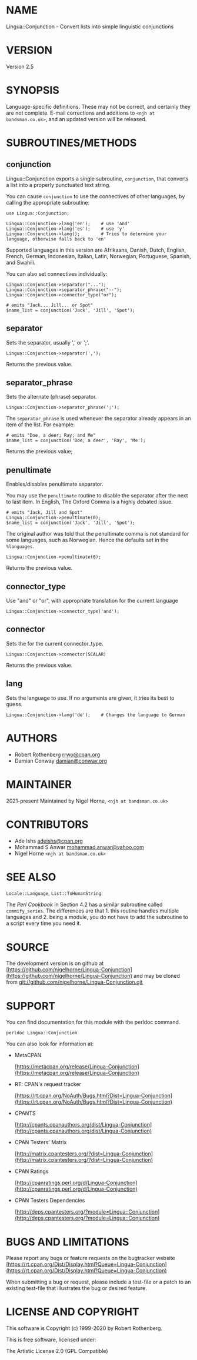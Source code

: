 # NAME

Lingua::Conjunction - Convert lists into simple linguistic conjunctions

# VERSION

Version 2.5

# SYNOPSIS

Language-specific definitions.
These may not be correct, and certainly they are not complete.
E-mail corrections and additions to `<njh at bandsman.co.uk>`,
and an updated version will be released.

# SUBROUTINES/METHODS

## conjunction

Lingua::Conjunction exports a single subroutine, `conjunction`, that
converts a list into a properly punctuated text string.

You can cause `conjunction` to use the connectives of other languages, by
calling the appropriate subroutine:

    use Lingua::Conjunction;

    Lingua::Conjunction->lang('en');    # use 'and'
    Lingua::Conjunction->lang('es');    # use 'y'
    Lingua::Conjunction->lang();        # Tries to determine your language, otherwise falls back to 'en'

Supported languages in this version are
Afrikaans,
Danish,
Dutch,
English,
French,
German,
Indonesian,
Italian,
Latin,
Norwegian,
Portuguese,
Spanish,
and Swahili.

You can also set connectives individually:

    Lingua::Conjunction->separator("...");
    Lingua::Conjunction->separator_phrase("--");
    Lingua::Conjunction->connector_type("or");

    # emits "Jack... Jill... or Spot"
    $name_list = conjunction('Jack', 'Jill', 'Spot');

## separator

Sets the separator, usually ',' or ';'.

    Lingua::Conjunction->separator(',');

Returns the previous value.

## separator\_phrase

Sets the alternate (phrase) separator.

    Lingua::Conjunction->separator_phrase(';');

The `separator_phrase` is used whenever the separator already appears in
an item of the list. For example:

    # emits "Doe, a deer; Ray; and Me"
    $name_list = conjunction('Doe, a deer', 'Ray', 'Me');

Returns the previous value;

## penultimate

Enables/disables penultimate separator.

You may use the `penultimate` routine to disable the separator after the
next to last item.
In English, The Oxford Comma is a highly debated issue.

    # emits "Jack, Jill and Spot"
    Lingua::Conjunction->penultimate(0);
    $name_list = conjunction('Jack', 'Jill', 'Spot');

The original author was told that the penultimate comma is not standard for some
languages, such as Norwegian.
Hence the defaults set in the `%languages`.

    Lingua::Conjunction->penultimate(0);

Returns the previous value.

## connector\_type

Use "and" or "or", with appropriate translation for the current language

    Lingua::Conjunction->connector_type('and');

## connector

Sets the for the current connector\_type.

    Lingua::Conjunction->connector(SCALAR)

Returns the previous value.

## lang

Sets the language to use.
If no arguments are given,
it tries its best to guess.

    Lingua::Conjunction->lang('de');    # Changes the language to German

# AUTHORS

- Robert Rothenberg <rrwo@cpan.org>
- Damian Conway <damian@conway.org>

# MAINTAINER

2021-present	Maintained by Nigel Horne, `<njh at bandsman.co.uk>`

# CONTRIBUTORS

- Ade Ishs <adeishs@cpan.org>
- Mohammad S Anwar <mohammad.anwar@yahoo.com>
- Nigel Horne `<njh at bandsman.co.uk>`

# SEE ALSO

`Locale::Language`, `List::ToHumanString`

The _Perl Cookbook_ in Section 4.2 has a similar subroutine called
`commify_series`. The differences are that
1\. this routine handles multiple languages and
2\. being a module, you do not have to add the subroutine to a script every time you need it.

# SOURCE

The development version is on github at [https://github.com/nigelhorne/Lingua-Conjunction](https://github.com/nigelhorne/Lingua-Conjunction)
and may be cloned from [git://github.com/nigelhorne/Lingua-Conjunction.git](git://github.com/nigelhorne/Lingua-Conjunction.git)

# SUPPORT

You can find documentation for this module with the perldoc command.

    perldoc Lingua::Conjunction

You can also look for information at:

- MetaCPAN

    [https://metacpan.org/release/Lingua-Conjunction](https://metacpan.org/release/Lingua-Conjunction)

- RT: CPAN's request tracker

    [https://rt.cpan.org/NoAuth/Bugs.html?Dist=Lingua-Conjunction](https://rt.cpan.org/NoAuth/Bugs.html?Dist=Lingua-Conjunction)

- CPANTS

    [http://cpants.cpanauthors.org/dist/Lingua-Conjunction](http://cpants.cpanauthors.org/dist/Lingua-Conjunction)

- CPAN Testers' Matrix

    [http://matrix.cpantesters.org/?dist=Lingua-Conjunction](http://matrix.cpantesters.org/?dist=Lingua-Conjunction)

- CPAN Ratings

    [http://cpanratings.perl.org/d/Lingua-Conjunction](http://cpanratings.perl.org/d/Lingua-Conjunction)

- CPAN Testers Dependencies

    [http://deps.cpantesters.org/?module=Lingua::Conjunction](http://deps.cpantesters.org/?module=Lingua::Conjunction)

# BUGS AND LIMITATIONS

Please report any bugs or feature requests on the bugtracker website
[https://rt.cpan.org/Dist/Display.html?Queue=Lingua-Conjunction](https://rt.cpan.org/Dist/Display.html?Queue=Lingua-Conjunction)

When submitting a bug or request, please include a test-file or a
patch to an existing test-file that illustrates the bug or desired
feature.

# LICENSE AND COPYRIGHT

This software is Copyright (c) 1999-2020 by Robert Rothenberg.

This is free software, licensed under:

The Artistic License 2.0 (GPL Compatible)
